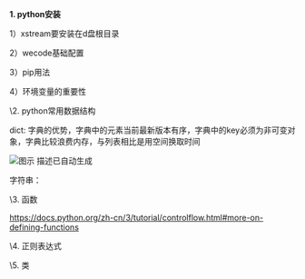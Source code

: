 **1.   python安装**

1）xstream要安装在d盘根目录

2）wecode基础配置

3）pip用法

4）环境变量的重要性

\2.   python常用数据结构

dict: 字典的优势，字典中的元素当前最新版本有序，字典中的key必须为非可变对象，字典比较浪费内存，与列表相比是用空间换取时间

![图示  描述已自动生成](file:////Users/samin/Library/Group%20Containers/UBF8T346G9.Office/TemporaryItems/msohtmlclip/clip_image001.png)

字符串：

\3.   函数

https://docs.python.org/zh-cn/3/tutorial/controlflow.html#more-on-defining-functions

\4.   正则表达式

\5.   类